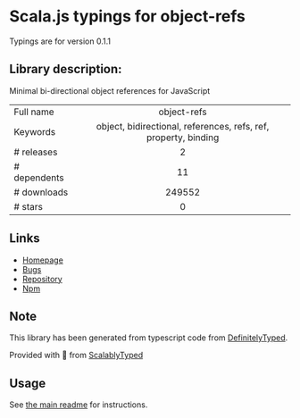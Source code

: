 
# Scala.js typings for object-refs

Typings are for version 0.1.1

## Library description:
Minimal bi-directional object references for JavaScript

|                    |                 |
| ------------------ | :-------------: |
| Full name          | object-refs |
| Keywords           | object, bidirectional, references, refs, ref, property, binding |
| # releases         | 2 |
| # dependents       | 11 |
| # downloads        | 249552 |
| # stars            | 0 |

## Links
- [Homepage](https://github.com/bpmn-io/object-refs#readme)
- [Bugs](https://github.com/bpmn-io/object-refs/issues)
- [Repository](https://github.com/bpmn-io/object-refs)
- [Npm](https://www.npmjs.com/package/object-refs)
    


## Note
This library has been generated from typescript code from [DefinitelyTyped](https://definitelytyped.org).

Provided with :purple_heart: from [ScalablyTyped](https://github.com/oyvindberg/ScalablyTyped)

## Usage
See [the main readme](../../readme.md) for instructions.


